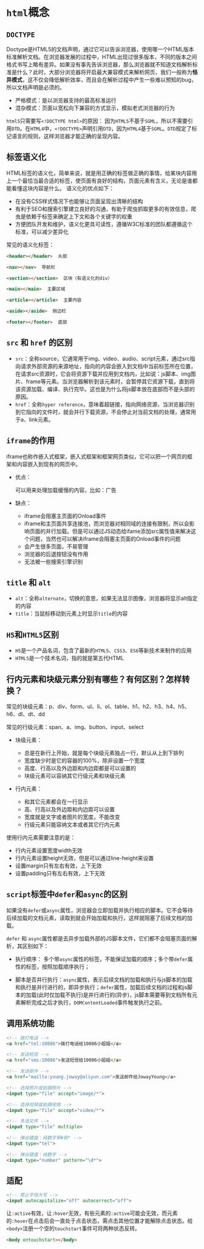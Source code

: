 # `html`概念

## `DOCTYPE`
Doctype是HTML5的文档声明，通过它可以告诉浏览器，使用哪一个HTML版本标准解析文档。在浏览器发展的过程中，HTML出现过很多版本，不同的版本之间格式书写上略有差异。如果没有事先告诉浏览器，那么浏览器就不知道文档解析标准是什么？此时，大部分浏览器将开启最大兼容模式来解析网页，我们一般称为**怪异模式**，这不仅会降低解析效率，而且会在解析过程中产生一些难以预知的bug，所以文档声明是必须的。

- 严格模式：是以浏览器支持的最高标准运行
- 混杂模式：页面以宽松向下兼容的方式显示，模拟老式浏览器的行为

`html5`只需要写`<!DOCTYPE html>`的原因：
因为`HTML5`不基于`SGML`，所以不需要引用`DTD`。在`HTML4`中，`<!DOCTYPE>`声明引用`DTD`，因为`HTML4`基于`SGML`。`DTD`规定了标记语言的规则，这样浏览器才能正确的呈现内容。

## 标签语义化
HTML标签的语义化，简单来说，就是用正确的标签做正确的事情，给某块内容用上一个最恰当最合适的标签，使页面有良好的结构，页面元素有含义，无论是谁都能看懂这块内容是什么。
语义化的优点如下：

- 在没有CSS样式情况下也能够让页面呈现出清晰的结构
- 有利于SEO和搜索引擎建立良好的沟通，有助于爬虫抓取更多的有效信息，爬虫是依赖于标签来确定上下文和各个关键字的权重
- 方便团队开发和维护，语义化更具可读性，遵循W3C标准的团队都遵循这个标准，可以减少差异化

常见的语义化标签：
```html
<header></header>  头部

<nav></nav>  导航栏

<section></section>  区块（有语义化的div）

<main></main>  主要区域

<article></article>  主要内容

<aside></aside>  侧边栏

<footer></footer>  底部
```

## `src` 和 `href` 的区别
- `src`：全称source，它通常用于img、video、audio、script元素，通过src指向请求外部资源的来源地址，指向的内容会嵌入到文档中当前标签所在位置，在请求src资源时，它会将资源下载并应用到文档内，比如说：js脚本、img图片、frame等元素。当浏览器解析到该元素时，会暂停其它资源下载，直到将该资源加载、编译、执行完毕。这也是为什么将js脚本放在底部而不是头部的原因。
- `href`：全称`hyper reference`，意味着超链接，指向网络资源，当浏览器识别到它指向的⽂件时，就会并⾏下载资源，不会停⽌对当前⽂档的处理，通常用于a、link元素。


## `iframe`的作用
iframe也称作嵌入式框架，嵌入式框架和框架网页类似，它可以把一个网页的框架和内容嵌入到现有的网页中。

- 优点：

  可以用来处理加载缓慢的内容，比如：广告

- 缺点：

  - iframe会阻塞主页面的Onload事件
  - iframe和主页面共享连接池，而浏览器对相同域的连接有限制，所以会影响页面的并行加载。但是可以通过JS动态给ifame添加src属性值来解决这个问题，当然也可以解决iframe会阻塞主页面的Onload事件的问题
  - 会产生很多页面，不易管理
  - 浏览器的后退按钮没有作用
  - 无法被一些搜索引擎识别

## `title` 和 `alt`

- `alt`：全称`alternate`，切换的意思，如果无法显示图像，浏览器将显示alt指定的内容
- `title`：当鼠标移动到元素上时显示`title`的内容

## `H5`和`HTML5`区别

- `H5`是一个产品名词，包含了最新的`HTML5`、`CSS3`、`ES6`等新技术来制作的应用
- `HTML5`是一个技术名词，指的就是第五代HTML

## 行内元素和块级元素分别有哪些？有何区别？怎样转换？

常见的块级元素：p、div、form、ul、li、ol、table、h1、h2、h3、h4、h5、h6、dl、dt、dd

常见的行级元素：span、a、img、button、input、select

- 块级元素：

  - 总是在新行上开始，就是每个块级元素独占一行，默认从上到下排列
  - 宽度缺少时是它的容器的100%，除非设置一个宽度
  - 高度、行高以及外边距和内边距都是可以设置的
  - 块级元素可以容纳其它行级元素和块级元素

- 行内元素：

  - 和其它元素都会在一行显示
  - 高、行高以及外边距和内边距可以设置
  - 宽度就是文字或者图片的宽度，不能改变
  - 行级元素只能容纳文本或者其它行内元素

使用行内元素需要注意的是：

- 行内元素设置宽度width无效
- 行内元素设置height无效，但是可以通过line-height来设置
- 设置margin只有左右有效，上下无效
- 设置padding只有左右有效，上下无效


## `script`标签中`defer`和`async`的区别
如果没有`defer`或`async`属性，浏览器会立即加载并执行相应的脚本。它不会等待后续加载的文档元素，读取到就会开始加载和执行，这样就阻塞了后续文档的加载。

`defer` 和 `async`属性都是去异步加载外部的JS脚本文件，它们都不会阻塞页面的解析，其区别如下：

- 执行顺序： 多个带`async`属性的标签，不能保证加载的顺序；多个带`defer`属性的标签，按照加载顺序执行；

- 脚本是否并行执行：`async`属性，表示后续文档的加载和执行与js脚本的加载和执行是并行进行的，即异步执行；`defer`属性，加载后续文档的过程和js脚本的加载(此时仅加载不执行)是并行进行的(异步)，js脚本需要等到文档所有元素解析完成之后才执行，`DOMContentLoaded`事件触发执行之前。

## 调用系统功能

```html
<!-- 拨打电话 -->
<a href="tel:10086">拨打电话给10086小姐姐</a>

<!-- 发送短信 -->
<a href="sms:10086">发送短信给10086小姐姐</a>

<!-- 发送邮件 -->
<a href="mailto:young.joway@aliyun.com">发送邮件给JowayYoung</a>

<!-- 选择照片或拍摄照片 -->
<input type="file" accept="image/*">

<!-- 选择视频或拍摄视频 -->
<input type="file" accept="video/*">

<!-- 多选文件 -->
<input type="file" multiple>

<!-- 弹出键盘：纯数字带#和* -->
<input type="tel">

<!-- 弹出键盘：纯数字 -->
<input type="number" pattern="\d*">
```

## 适配

```html
<!-- 禁止字母大写 -->
<input autocapitalize="off" autocorrect="off">
```

让`:active`有效，让`:hover`无效，有些元素的`:active`可能会无效，而元素的`:hover`在点击后会一直处于点击状态，需点击其他位置才能解除点击状态。给`<body>`注册一个空的`touchstart`事件可将两种状态反转。
```html
<body ontouchstart></body>
```
